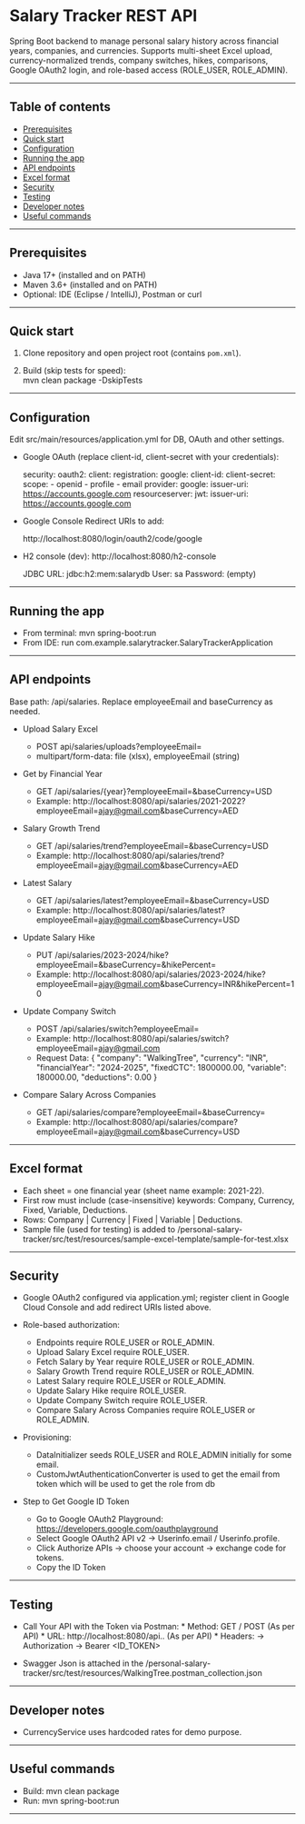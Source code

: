 # Salary Tracker REST API

Spring Boot backend to manage personal salary history across financial years, companies, and currencies. Supports multi-sheet Excel upload, currency-normalized trends, company switches, hikes, comparisons, Google OAuth2 login, and role-based access (ROLE_USER, ROLE_ADMIN).

---

## Table of contents

- [Prerequisites](#prerequisites)
- [Quick start](#quick-start)
- [Configuration](#configuration)
- [Running the app](#running-the-app)
- [API endpoints](#api-endpoints)
- [Excel format](#excel-format)
- [Security](#security)
- [Testing](#testing)
- [Developer notes](#developer-notes)
- [Useful commands](#useful-commands)

---

## Prerequisites

- Java 17+ (installed and on PATH)  
- Maven 3.6+ (installed and on PATH)  
- Optional: IDE (Eclipse / IntelliJ), Postman or curl

---

## Quick start

1. Clone repository and open project root (contains `pom.xml`).

2. Build (skip tests for speed):  
   mvn clean package -DskipTests
   
---

## Configuration

Edit src/main/resources/application.yml for DB, OAuth and other settings.

- Google OAuth (replace client-id, client-secret with your credentials):
   
     security:
    oauth2:
      client:
        registration:
          google:
            client-id: 
            client-secret: 
            scope:
              - openid
              - profile
              - email
        provider:
          google:
            issuer-uri: https://accounts.google.com
      resourceserver: 
        jwt: 
          issuer-uri: https://accounts.google.com
   
- Google Console Redirect URIs to add:

	http://localhost:8080/login/oauth2/code/google
   
- H2 console (dev): http://localhost:8080/h2-console

	JDBC URL: jdbc:h2:mem:salarydb
	User: sa Password: (empty)
   
---

## Running the app

- From terminal: mvn spring-boot:run
- From IDE: run com.example.salarytracker.SalaryTrackerApplication
   
---


## API endpoints
Base path: /api/salaries. Replace employeeEmail and baseCurrency as needed.

* Upload Salary Excel
    * POST api/salaries/uploads?employeeEmail=
    * multipart/form-data: file (xlsx), employeeEmail (string)

* Get by Financial Year
    * GET /api/salaries/{year}?employeeEmail=&baseCurrency=USD
    * Example: http://localhost:8080/api/salaries/2021-2022?employeeEmail=ajay@gmail.com&baseCurrency=AED

* Salary Growth Trend
    * GET /api/salaries/trend?employeeEmail=&baseCurrency=USD
    * Example: http://localhost:8080/api/salaries/trend?employeeEmail=ajay@gmail.com&baseCurrency=AED

* Latest Salary
    * GET /api/salaries/latest?employeeEmail=&baseCurrency=USD
    * Example: http://localhost:8080/api/salaries/latest?employeeEmail=ajay@gmail.com&baseCurrency=USD

* Update Salary Hike
    * PUT /api/salaries/2023-2024/hike?employeeEmail=&baseCurrency=&hikePercent=
    * Example: http://localhost:8080/api/salaries/2023-2024/hike?employeeEmail=ajay@gmail.com&baseCurrency=INR&hikePercent=10

* Update Company Switch
    * POST /api/salaries/switch?employeeEmail=
    * Example: http://localhost:8080/api/salaries/switch?employeeEmail=ajay@gmail.com
    * Request Data: 
    {
	  "company": "WalkingTree",
	  "currency": "INR",
	  "financialYear": "2024-2025",
	  "fixedCTC": 1800000.00,
	  "variable": 180000.00,
	  "deductions": 0.00
	}

* Compare Salary Across Companies
    * GET /api/salaries/compare?employeeEmail=&baseCurrency=
    * Example: http://localhost:8080/api/salaries/compare?employeeEmail=ajay@gmail.com&baseCurrency=USD

---

## Excel format
- Each sheet = one financial year (sheet name example: 2021-22).
- First row must include (case-insensitive) keywords: Company, Currency, Fixed, Variable, Deductions.
- Rows: Company | Currency | Fixed | Variable | Deductions.
- Sample file (used for testing) is added to /personal-salary-tracker/src/test/resources/sample-excel-template/sample-for-test.xlsx
   
---

## Security
* Google OAuth2 configured via application.yml; register client in Google Cloud Console and add redirect URIs listed above.
* Role-based authorization:
	* Endpoints require ROLE_USER or ROLE_ADMIN.
	* Upload Salary Excel require ROLE_USER.
	* Fetch Salary by Year require ROLE_USER or ROLE_ADMIN.
	* Salary Growth Trend require ROLE_USER or ROLE_ADMIN.
	* Latest Salary require ROLE_USER or ROLE_ADMIN.
	* Update Salary Hike require ROLE_USER.
	* Update Company Switch require ROLE_USER.
	* Compare Salary Across Companies require ROLE_USER or ROLE_ADMIN.
	
* Provisioning:
	* DataInitializer seeds ROLE_USER and ROLE_ADMIN initially for some email.
	* CustomJwtAuthenticationConverter is used to get the email from token which will be used to get the role from db

* Step to Get Google ID Token
	* Go to Google OAuth2 Playground: https://developers.google.com/oauthplayground
	* Select Google OAuth2 API v2 → Userinfo.email / Userinfo.profile.
	* Click Authorize APIs → choose your account → exchange code for tokens.
	* Copy the ID Token
	
---

## Testing
* Call Your API with the Token via Postman: 
		* Method: GET / POST (As per API)
		* URL: http://localhost:8080/api.. (As per API)
		* Headers:  → Authorization  → Bearer <ID_TOKEN>
		
* Swagger Json is attached in the /personal-salary-tracker/src/test/resources/WalkingTree.postman_collection.json
   
---

## Developer notes
- CurrencyService uses hardcoded rates for demo purpose.
   
---

## Useful commands
- Build: mvn clean package
- Run: mvn spring-boot:run
   
---


